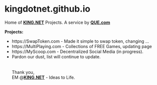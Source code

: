 # kingdotnet.github.io

Home of <a href="https://king.net"><b>KING.NET</b></a> Projects. A service by <a href="https://que.com"><b>QUE.com</b></a>

<b>Projects:</b>
<ul>
  <li>https://SwapToken.com - Made it simple to swap token, changing ...</li>
  <li>https://MultiPlaying.com - Collections of FREE Games, updating page</li>
  <li>https://MyScoop.com - Decentralized Social Media (in progress).</li>
  <li>Pardon our dust, list will continue to update.</li>
<br \>
<br \>
Thank you,<br \>
EM @<a href="https://king.net"><b>KING.NET</b></a> - Ideas to Life.

  

